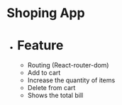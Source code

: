 # Shoping App
- # Feature
  - Routing (React-router-dom)
  - Add to cart
  - Increase the quantity of items
  - Delete from cart
  - Shows the total bill
